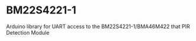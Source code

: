 # BM22S4221-1
Arduino library for UART access to the BM22S4221-1/BMA46M422 that PIR Detection Module
